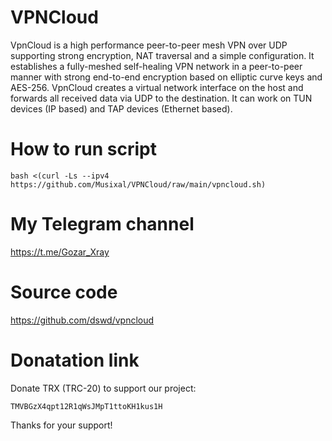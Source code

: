 # VPNCloud 

VpnCloud is a high performance peer-to-peer mesh VPN over UDP supporting strong encryption, NAT traversal and a simple configuration. It establishes a fully-meshed self-healing VPN network in a peer-to-peer manner with strong end-to-end encryption based on elliptic curve keys and AES-256. VpnCloud creates a virtual network interface on the host and forwards all received data via UDP to the destination. It can work on TUN devices (IP based) and TAP devices (Ethernet based).

# How to run script
```
bash <(curl -Ls --ipv4 https://github.com/Musixal/VPNCloud/raw/main/vpncloud.sh)
```

# My Telegram channel

https://t.me/Gozar_Xray

# Source code
https://github.com/dswd/vpncloud

# Donatation link

Donate TRX (TRC-20) to support our project:
``` wallet
TMVBGzX4qpt12R1qWsJMpT1ttoKH1kus1H
```
Thanks for your support! 
